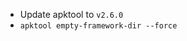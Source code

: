 <ul>
    <li>Update apktool to <code>v2.6.0</code></li>
    <li><code>apktool empty-framework-dir --force</code></li>
</ul>